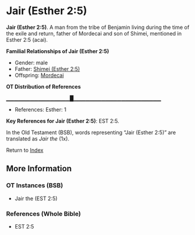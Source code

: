 # Jair (Esther 2:5)
**Jair (Esther 2:5)**. 
A man from the tribe of Benjamin living during the time of the exile and return, father of Mordecai and son of Shimei, mentioned in Esther 2:5 (acai). 




**Familial Relationships of Jair (Esther 2:5)**


* Gender: male
* Father: [Shimei (Esther 2:5)](Shimei.18.md)
* Offspring: [Mordecai](Mordecai.2.md)


**OT Distribution of References**

▁▁▁▁▁▁▁▁▁▁▁▁▁▁▁▁█▁▁▁▁▁▁▁▁▁▁▁▁▁▁▁▁▁▁▁▁▁▁
* References: Esther: 1



**Key References for Jair (Esther 2:5)**: 
EST 2:5. 


In the Old Testament (BSB), words representing “Jair (Esther 2:5)” are translated as 
*Jair the* (1x). 




Return to [Index](00-Index.md)

## More Information

### OT Instances (BSB)

* Jair the (EST 2:5)



### References (Whole Bible)

* EST 2:5



